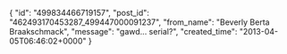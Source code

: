  {
   "id": "499834466719157",
   "post_id": "462493170453287_499447000091237",
   "from_name": "Beverly Berta Braakschmack",
   "message": "gawd... serial?",
   "created_time": "2013-04-05T06:46:02+0000"
 }
